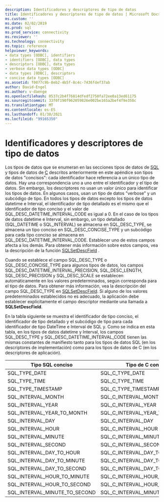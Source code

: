 ```yaml
---
description: Identificadores y descriptores de tipo de datos
title: Identificadores y descriptores de tipo de datos | Microsoft Docs
ms.custom: ''
ms.date: 02/02/2019
ms.prod: sql
ms.prod_service: connectivity
ms.reviewer: ''
ms.technology: connectivity
ms.topic: reference
helpviewer_keywords:
- data types [ODBC], identifiers
- identifiers [ODBC], data types
- descriptors [ODBC], data types
- verbose data types [ODBC]
- data types [ODBC], descriptors
- concise data types [ODBC]
ms.assetid: f0077c9b-8eb2-4b5f-8c4c-7436fdef37ab
author: David-Engel
ms.author: v-daenge
ms.openlocfilehash: 0537c2b4f76814dfedf2750fa72ee0a13ed61175
ms.sourcegitcommit: 33f0f190f962059826e002be165a2bef4f9e350c
ms.translationtype: MT
ms.contentlocale: es-ES
ms.lasthandoff: 01/30/2021
ms.locfileid: "99165350"
---
```

# <a name="data-type-identifiers-and-descriptors"></a>Identificadores y descriptores de tipo de datos
Los tipos de datos que se enumeran en las secciones tipos de datos de [SQL](../../../odbc/reference/appendixes/sql-data-types.md) y tipos de datos de [C](../../../odbc/reference/appendixes/c-data-types.md) descritos anteriormente en este apéndice son tipos de datos "concisos": cada identificador hace referencia a un único tipo de datos. Hay una correspondencia uno a uno entre el identificador y el tipo de datos. Sin embargo, los descriptores no usan un valor único para identificar los tipos de datos. En algunos casos, usan un tipo de datos "verbose" y un subcódigo de tipo. En todos los tipos de datos excepto los tipos de datos datetime e Interval, el identificador de tipo detallado es el mismo que el identificador de tipo conciso y el valor de SQL_DESC_DATETIME_INTERVAL_CODE es igual a 0. En el caso de los tipos de datos datetime e Interval, sin embargo, un tipo detallado (SQL_DATETIME o SQL_INTERVAL) se almacena en SQL_DESC_TYPE, se almacena un tipo conciso en SQL_DESC_CONCISE_TYPE y un subcódigo para cada tipo conciso se almacena en SQL_DESC_DATETIME_INTERVAL_CODE. Establecer uno de estos campos afecta a los demás. Para obtener más información sobre estos campos, vea la descripción de la función [SQLSetDescField](../../../odbc/reference/syntax/sqlsetdescfield-function.md) .  
  
 Cuando se establece el campo SQL_DESC_TYPE o SQL_DESC_CONCISE_TYPE para algunos tipos de datos, los campos SQL_DESC_DATETIME_INTERVAL_PRECISION, SQL_DESC_LENGTH, SQL_DESC_PRECISION y SQL_DESC_SCALE se establecen automáticamente en los valores predeterminados, según corresponda para el tipo de datos. Para obtener más información, vea la descripción del campo SQL_DESC_TYPE en [SQLSetDescField](../../../odbc/reference/syntax/sqlsetdescfield-function.md). Si alguno de los valores predeterminados establecidos no es adecuado, la aplicación debe establecer explícitamente el campo descriptor mediante una llamada a **SQLSetDescField**.  
  
 En la tabla siguiente se muestra el identificador de tipo conciso, el identificador de tipo detallado y el subcódigo de tipo para cada identificador de tipo DateTime e Interval de SQL y. Como se indica en esta tabla, en los tipos de datos datetime y Interval, los campos SQL_DESC_TYPE y SQL_DESC_DATETIME_INTERVAL_CODE tienen las mismas constantes de manifiesto tanto para los tipos de datos SQL (en los descriptores de implementación) como para los tipos de datos de C (en los descriptores de aplicación).  
  
|Tipo SQL conciso|Tipo de C conciso|Tipo detallado|DATETIME_INTERVAL_CODE|  
|----------------------|--------------------|------------------|------------------------------|  
|SQL_TYPE_DATE|SQL_C_TYPE_DATE|SQL_DATETIME|SQL_CODE_DATE|  
|SQL_TYPE_TIME|SQL_C_TYPE_TIME|SQL_DATETIME|SQL_CODE_TIME|  
|SQL_TYPE_TIMESTAMP|SQL_C_TYPE_TIMESTAMP|SQL_DATETIME|SQL_CODE_TIMESTAMP|  
|SQL_INTERVAL_MONTH|SQL_C_INTERVAL_MONTH|SQL_INTERVAL|SQL_CODE_MONTH|  
|SQL_INTERVAL_YEAR|SQL_C_INTERVAL_YEAR|SQL_INTERVAL|SQL_CODE_YEAR|  
|SQL_INTERVAL_YEAR_TO_MONTH|SQL_C_INTERVAL_YEAR_TO_MONTH|SQL_INTERVAL|SQL_CODE_YEAR_TO_MONTH|  
|SQL_INTERVAL_DAY|SQL_C_INTERVAL_DAY|SQL_INTERVAL|SQL_CODE_DAY|  
|SQL_INTERVAL_HOUR|SQL_C_INTERVAL_HOUR|SQL_INTERVAL|SQL_CODE_HOUR|  
|SQL_INTERVAL_MINUTE|SQL_C_INTERVAL_MINUTE|SQL_INTERVAL|SQL_CODE_MINUTE|  
|SQL_INTERVAL_SECOND|SQL_C_INTERVAL_SECOND|SQL_INTERVAL|SQL_CODE_SECOND|  
|SQL_INTERVAL_DAY_TO_HOUR|SQL_C_INTERVAL_DAY_TO_HOUR|SQL_INTERVAL|SQL_CODE_DAY_TO_HOUR|  
|SQL_INTERVAL_DAY_TO_MINUTE|SQL_C_INTERVAL_DAY_TO_MINUTE|SQL_INTERVAL|SQL_CODE_DAY_TO_MINUTE|  
|SQL_INTERVAL_DAY_TO_SECOND|SQL_C_INTERVAL_DAY_TO_SECOND|SQL_INTERVAL|SQL_CODE_DAY_TO_SECOND|  
|SQL_INTERVAL_HOUR_TO_MINUTE|SQL_C_INTERVAL_HOUR_TO_MINUTE|SQL_INTERVAL|SQL_CODE_HOUR_TO_MINUTE|  
|SQL_INTERVAL_HOUR_TO_SECOND|SQL_C_INTERVAL_HOUR_TO_SECOND|SQL_INTERVAL|SQL_CODE_HOUR_TO_SECOND|  
|SQL_INTERVAL_MINUTE_TO_SECOND|SQL_C_INTERVAL_MINUTE_TO_SECOND|SQL_INTERVAL|SQL_CODE_MINUTE_TO_SECOND|
